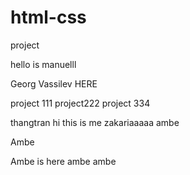 # html-css
project

hello is manuelll


Georg Vassilev HERE

project 111
project222
project 334

thangtran
hi this is me zakariaaaaa
ambe


Ambe


Ambe is here
ambe
ambe
